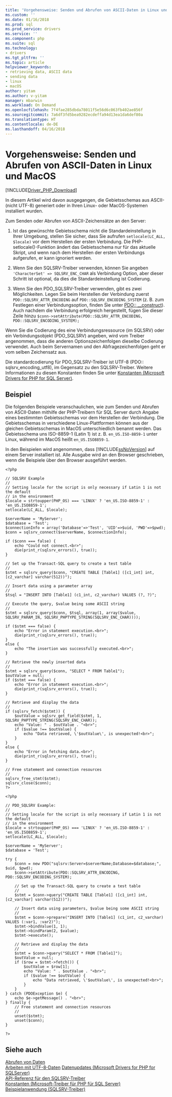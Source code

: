 ```yaml
---
title: 'Vorgehensweise: Senden und Abrufen von ASCII-Daten in Linux und MacOS (SQL) | Microsoft Docs'
ms.custom: ''
ms.date: 01/16/2018
ms.prod: sql
ms.prod_service: drivers
ms.service: ''
ms.component: php
ms.suite: sql
ms.technology:
- drivers
ms.tgt_pltfrm: ''
ms.topic: article
helpviewer_keywords:
- retrieving data, ASCII data
- sending data
- linux
- macOS
author: yitam
ms.author: v-yitam
manager: mbarwin
ms.workload: On Demand
ms.openlocfilehash: 7f4fae285dbda78011f5e56d6c063fb402ae856f
ms.sourcegitcommit: 7a6df3fd5bea9282ecdeffa94d13ea1da6def80a
ms.translationtype: HT
ms.contentlocale: de-DE
ms.lasthandoff: 04/16/2018
---
```

# <a name="how-to-send-and-retrieve-ascii-data-in-linux-and-macos"></a>Vorgehensweise: Senden und Abrufen von ASCII-Daten in Linux und MacOS 
[!INCLUDE[Driver_PHP_Download](../../includes/driver_php_download.md)]

In diesem Artikel wird davon ausgegangen, die Gebietsschemas aus ASCII-(nicht UTF-8) generiert oder in Ihren Linux- oder MacOS-Systemen installiert wurden. 

Zum Senden oder Abrufen von ASCII-Zeichensätze an den Server:  

1.  Ist das gewünschte Gebietsschema nicht die Standardeinstellung in Ihrer Umgebung, stellen Sie sicher, dass Sie aufrufen `setlocale(LC_ALL, $locale)` vor dem Herstellen der ersten Verbindung. Die PHP-setlocale()-Funktion ändert das Gebietsschema nur für das aktuelle Skript, und wenn nach dem Herstellen der ersten Verbindungs aufgerufen, er kann ignoriert werden.
 
2.  Wenn Sie den SQLSRV-Treiber verwenden, können Sie angeben `'CharacterSet' => SQLSRV_ENC_CHAR` als Verbindung Option, aber dieser Schritt ist optional, da dies die Standardeinstellung ist Codierung.

3.  Wenn Sie den PDO_SQLSRV-Treiber verwenden, gibt es zwei Möglichkeiten. Legen Sie beim Herstellen der Verbindung zuerst `PDO::SQLSRV_ATTR_ENCODING` auf `PDO::SQLSRV_ENCODING_SYSTEM` (z. B. zum Festlegen einer Verbindungsoption, finden Sie unter [PDO:: __construct](../../connect/php/pdo-construct.md)). Auch nachdem die Verbindung erfolgreich hergestellt, fügen Sie dieser Zeile hinzu `$conn->setAttribute(PDO::SQLSRV_ATTR_ENCODING, PDO::SQLSRV_ENCODING_SYSTEM);` 
  
Wenn Sie die Codierung des eine Verbindungsressource (im SQLSRV) oder ein Verbindungsobjekt (PDO_SQLSRV) angeben, wird vom Treiber angenommen, dass die anderen Optionszeichenfolgen dieselbe Codierung verwendet. Auch beim Servernamen und den Abfragezeichenfolgen geht er vom selben Zeichensatz aus.  
  
Die standardcodierung für PDO_SQLSRV-Treiber ist UTF-8 (PDO:: sqlsrv_encoding_utf8), im Gegensatz zu den SQLSRV-Treiber. Weitere Informationen zu diesen Konstanten finden Sie unter [Konstanten &#40;Microsoft Drivers for PHP for SQL Server&#41;](../../connect/php/constants-microsoft-drivers-for-php-for-sql-server.md). 
  
## <a name="example"></a>Beispiel  
Die folgenden Beispiele veranschaulichen, wie zum Senden und Abrufen von ASCII-Daten mithilfe der PHP-Treibern für SQL Server durch Angabe eines bestimmten Gebietsschemas vor dem Herstellen der Verbindung. Die Gebietsschemas in verschiedene Linux-Plattformen können aus der gleichen Gebietsschemas in MacOS unterschiedlich benannt werden. Das Gebietsschema uns ISO-8859-1 (Latin 1) ist z. B. `en_US.ISO-8859-1` unter Linux, während im MacOS heißt `en_US.ISO8859-1`.
  
In den Beispielen wird angenommen, dass [!INCLUDE[ssNoVersion](../../includes/ssnoversion_md.md)] auf einem Server installiert ist. Alle Ausgabe wird an den Browser geschrieben, wenn die Beispiele über den Browser ausgeführt werden.  
  
```  
<?php  
  
// SQLSRV Example
//
// Setting locale for the script is only necessary if Latin 1 is not the default 
// in the environment
$locale = strtoupper(PHP_OS) === 'LINUX' ? 'en_US.ISO-8859-1' : 'en_US.ISO8859-1';
setlocale(LC_ALL, $locale);
        
$serverName = 'MyServer';
$database = 'Test';
$connectionInfo = array('Database'=>'Test', 'UID'=>$uid, 'PWD'=>$pwd);
$conn = sqlsrv_connect($serverName, $connectionInfo);
  
if ($conn === false) {
    echo "Could not connect.<br>";  
    die(print_r(sqlsrv_errors(), true));
}  
  
// Set up the Transact-SQL query to create a test table
//   
$stmt = sqlsrv_query($conn, "CREATE TABLE [Table1] ([c1_int] int, [c2_varchar] varchar(512))");

// Insert data using a parameter array 
//
$tsql = "INSERT INTO [Table1] (c1_int, c2_varchar) VALUES (?, ?)";
  
// Execute the query, $value being some ASCII string
//   
$stmt = sqlsrv_query($conn, $tsql, array(1, array($value, SQLSRV_PARAM_IN, SQLSRV_PHPTYPE_STRING(SQLSRV_ENC_CHAR))));
  
if ($stmt === false) {
    echo "Error in statement execution.<br>";  
    die(print_r(sqlsrv_errors(), true));  
}  
else {  
    echo "The insertion was successfully executed.<br>";  
}  
  
// Retrieve the newly inserted data
//   
$stmt = sqlsrv_query($conn, "SELECT * FROM Table1");
$outValue = null;  
if ($stmt === false) {  
    echo "Error in statement execution.<br>";  
    die(print_r(sqlsrv_errors(), true));  
}  
  
// Retrieve and display the data
//   
if (sqlsrv_fetch($stmt)) {  
    $outValue = sqlsrv_get_field($stmt, 1, SQLSRV_PHPTYPE_STRING(SQLSRV_ENC_CHAR));
    echo "Value: " . $outValue . "<br>";
    if ($value !== $outValue) {
        echo "Data retrieved, \'$outValue\', is unexpected!<br>";
    }
}  
else {  
    echo "Error in fetching data.<br>";  
    die(print_r(sqlsrv_errors(), true));  
}  

// Free statement and connection resources
//   
sqlsrv_free_stmt($stmt);  
sqlsrv_close($conn);  
?>  
```  
  
```
<?php  
  
// PDO_SQLSRV Example:
//
// Setting locale for the script is only necessary if Latin 1 is not the default 
// in the environment
$locale = strtoupper(PHP_OS) === 'LINUX' ? 'en_US.ISO-8859-1' : 'en_US.ISO8859-1';
setlocale(LC_ALL, $locale);
        
$serverName = 'MyServer';
$database = 'Test';

try {
    $conn = new PDO("sqlsrv:Server=$serverName;Database=$database;", $uid, $pwd);
    $conn->setAttribute(PDO::SQLSRV_ATTR_ENCODING, PDO::SQLSRV_ENCODING_SYSTEM);
    
    // Set up the Transact-SQL query to create a test table
    //   
    $stmt = $conn->query("CREATE TABLE [Table1] ([c1_int] int, [c2_varchar] varchar(512))");
    
    // Insert data using parameters, $value being some ASCII string
    //
    $stmt = $conn->prepare("INSERT INTO [Table1] (c1_int, c2_varchar) VALUES (:var1, :var2)");
    $stmt->bindValue(1, 1);
    $stmt->bindParam(2, $value);
    $stmt->execute();
    
    // Retrieve and display the data
    //
    $stmt = $conn->query("SELECT * FROM [Table1]");
    $outValue = null;
    if ($row = $stmt->fetch()) {
        $outValue = $row[1];
        echo "Value: " . $outValue . "<br>";
        if ($value !== $outValue) {
            echo "Data retrieved, \'$outValue\', is unexpected!<br>";
        }
    }
} catch (PDOException $e) {
    echo $e->getMessage() . "<br>";
} finally {
    // Free statement and connection resources
    //
    unset($stmt);
    unset($conn);
}

?>  
```  

## <a name="see-also"></a>Siehe auch  
[Abrufen von Daten](../../connect/php/retrieving-data.md)  
[Arbeiten mit UTF-8-Daten](../../connect/php/how-to-send-and-retrieve-utf-8-data-using-built-in-utf-8-support.md)
[Datenupdates &#40;Microsoft Drivers for PHP for SQLServer&#41;](../../connect/php/updating-data-microsoft-drivers-for-php-for-sql-server.md)  
[API-Referenz für den SQLSRV-Treiber](../../connect/php/sqlsrv-driver-api-reference.md)  
[Konstanten &#40;Microsoft-Treiber für PHP für SQL Server&#41;](../../connect/php/constants-microsoft-drivers-for-php-for-sql-server.md)  
[Beispielanwendung &#40;SQLSRV-Treiber&#41;](../../connect/php/example-application-sqlsrv-driver.md)  
  
